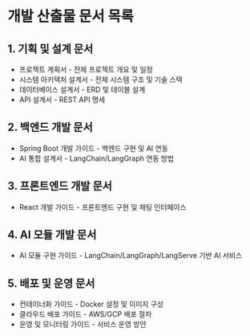 # 개발 산출물 문서 목록
## 1. 기획 및 설계 문서

* 프로젝트 계획서 - 전체 프로젝트 개요 및 일정
* 시스템 아키텍처 설계서 - 전체 시스템 구조 및 기술 스택
* 데이터베이스 설계서 - ERD 및 테이블 설계
* API 설계서 - REST API 명세

## 2. 백엔드 개발 문서

* Spring Boot 개발 가이드 - 백엔드 구현 및 AI 연동
* AI 통합 설계서 - LangChain/LangGraph 연동 방법

## 3. 프론트엔드 개발 문서

* React 개발 가이드 - 프론트엔드 구현 및 채팅 인터페이스

## 4. AI 모듈 개발 문서

* AI 모듈 구현 가이드 - LangChain/LangGraph/LangServe 기반 AI 서비스

## 5. 배포 및 운영 문서

* 컨테이너화 가이드 - Docker 설정 및 이미지 구성
* 클라우드 배포 가이드 - AWS/GCP 배포 절차
* 운영 및 모니터링 가이드 - 서비스 운영 방안